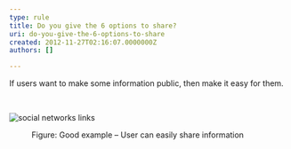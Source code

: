 ```yaml
---
type: rule
title: Do you give the 6 options to share?
uri: do-you-give-the-6-options-to-share
created: 2012-11-27T02:16:07.0000000Z
authors: []

---
```




<span class='intro'> <p>If users want to make some information public, then make it easy for them.</p> </span>

​<dl class="goodImage"><dt><img alt="social networks links" src="http&#58;//www.ssw.com.au/ssw/Standards/Rules/Images/social-networks.jpg" /></dt>
<dd>Figure&#58; Good example – User can easily share information</dd></dl>



